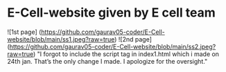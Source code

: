 # E-Cell-website given by E cell team 
![1st page] (https://github.com/gaurav05-coder/E-Cell-website/blob/main/ss1.jpeg?raw=true)
![2nd page] (https://github.com/gaurav05-coder/E-Cell-website/blob/main/ss2.jpeg?raw=true)
"I forgot to include the script tag in index1.html which i made on 24th jan. That’s the only change I made. I apologize for the oversight."
